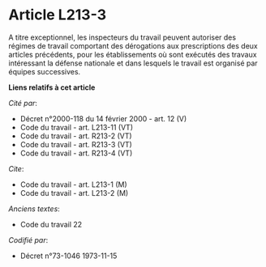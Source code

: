 # Article L213-3

A titre exceptionnel, les inspecteurs du travail peuvent autoriser des régimes de travail comportant des dérogations aux
prescriptions des deux articles précédents, pour les établissements où sont exécutés des travaux intéressant la défense
nationale et dans lesquels le travail est organisé par équipes successives.

**Liens relatifs à cet article**

_Cité par_:

  - Décret n°2000-118 du 14 février 2000 - art. 12 (V)
  - Code du travail - art. L213-11 (VT)
  - Code du travail - art. R213-2 (VT)
  - Code du travail - art. R213-3 (VT)
  - Code du travail - art. R213-4 (VT)

_Cite_:

  - Code du travail - art. L213-1 (M)
  - Code du travail - art. L213-2 (M)

_Anciens textes_:

  - Code du travail 22

_Codifié par_:

  - Décret n°73-1046 1973-11-15
